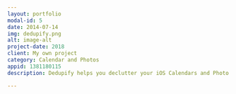 ```yaml
---
layout: portfolio
modal-id: 5
date: 2014-07-14
img: dedupify.png
alt: image-alt
project-date: 2018
client: My own project
category: Calendar and Photos
appid: 1381180115
description: Dedupify helps you declutter your iOS Calendars and Photo library by searching for duplicates and presenting them for easy deletion.<br><br>

---
```

